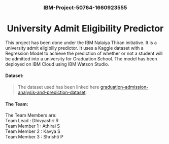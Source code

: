 
<h3 align="center">IBM-Project-50764-1660923555 </h3>
<h1 align="center">University Admit Eligibility Predictor </h1>


This project has been done under the IBM Nalaiya Thiran initiative. It is a university admit eligibiliy predictor. It uses a Kaggle dataset with a Regression Model to achieve the prediction of whether or not a student will be admitted into a university for Graduation School. The model has been deployed on IBM Cloud using IBM Watson Studio. 

<h4>Dataset: </h4>

> The dataset used has been linked here
  [graduation-admission-analysis-and-prediction-dataset](https://www.kaggle.com/code/suneelpatel/graduate-admission-analysis-and-prediction).

<h4> The Team: </h4>

<p>
The Team Members are: 
<br>
      Team Lead : Dhivyashri R <br>
      Team Member 1 : Athirai S <br>
      Team Member 2 : Kavya S <br>
      Team Member 3 : Shrishti P <br>
</p>




